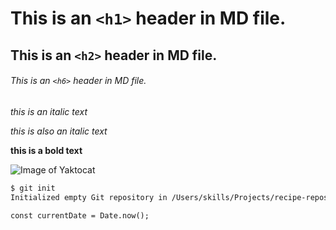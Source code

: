 # This is an `<h1>` header in MD file.

## This is an `<h2>` header in MD file.

###### This is an `<h6>` header in MD file.

*this is an italic text*

_this is also an italic text_

**this is a bold text**

![Image of Yaktocat](https://octodex.github.com/images/yaktocat.png)

```bash
$ git init
Initialized empty Git repository in /Users/skills/Projects/recipe-repository/.git/
```

```javasccript
const currentDate = Date.now();
```
